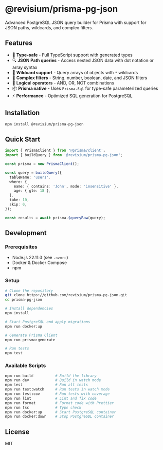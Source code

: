 # @revisium/prisma-pg-json

Advanced PostgreSQL JSON query builder for Prisma with support for JSON paths, wildcards, and complex filters.

## Features

- 🎯 **Type-safe** - Full TypeScript support with generated types
- 🔍 **JSON Path queries** - Access nested JSON data with dot notation or array syntax
- 🌟 **Wildcard support** - Query arrays of objects with `*` wildcards
- 🔧 **Complex filters** - String, number, boolean, date, and JSON filters
- 🎨 **Logical operators** - AND, OR, NOT combinations
- 📦 **Prisma native** - Uses `Prisma.Sql` for type-safe parameterized queries
- ⚡ **Performance** - Optimized SQL generation for PostgreSQL

## Installation

```bash
npm install @revisium/prisma-pg-json
```

## Quick Start

```typescript
import { PrismaClient } from '@prisma/client';
import { buildQuery } from '@revisium/prisma-pg-json';

const prisma = new PrismaClient();

const query = buildQuery({
  tableName: 'users',
  where: {
    name: { contains: 'John', mode: 'insensitive' },
    age: { gte: 18 },
  },
  take: 10,
  skip: 0,
});

const results = await prisma.$queryRaw(query);
```

## Development

### Prerequisites

- Node.js 22.11.0 (see `.nvmrc`)
- Docker & Docker Compose
- npm

### Setup

```bash
# Clone the repository
git clone https://github.com/revisium/prisma-pg-json.git
cd prisma-pg-json

# Install dependencies
npm install

# Start PostgreSQL and apply migrations
npm run docker:up

# Generate Prisma Client
npm run prisma:generate

# Run tests
npm test
```

### Available Scripts

```bash
npm run build          # Build the library
npm run dev            # Build in watch mode
npm test               # Run all tests
npm run test:watch     # Run tests in watch mode
npm run test:cov       # Run tests with coverage
npm run lint           # Lint and fix code
npm run format         # Format code with Prettier
npm run tsc            # Type check
npm run docker:up      # Start PostgreSQL container
npm run docker:down    # Stop PostgreSQL container
```

## License

MIT